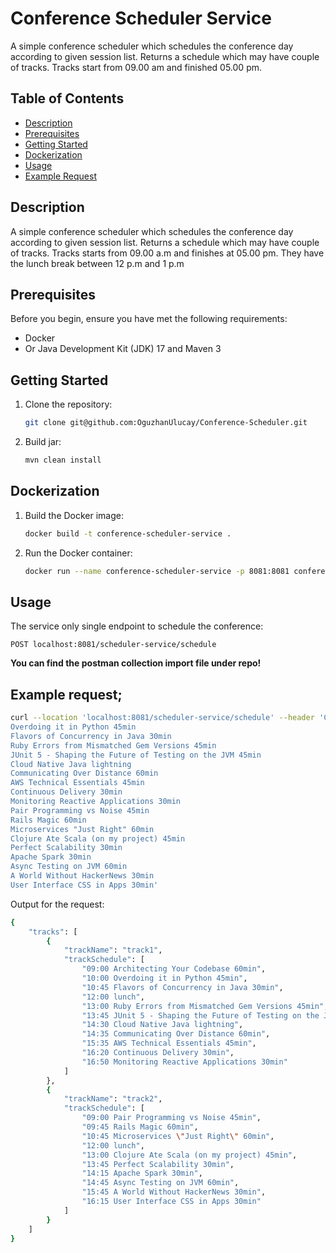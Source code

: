 # Conference Scheduler Service

A simple conference scheduler which schedules the conference day according to given
session list. Returns a schedule which may have couple of tracks. Tracks start from 09.00 am and finished 05.00 pm. 

## Table of Contents

- [Description](#description)
- [Prerequisites](#prerequisites)
- [Getting Started](#getting-started)
- [Dockerization](#dockerization)
- [Usage](#usage)
- [Example Request](#example-request)

## Description

A simple conference scheduler which schedules the conference day according to given
session list. Returns a schedule which may have couple of tracks. Tracks starts from 09.00 a.m and finishes at 05.00 pm.
They have the lunch break between 12 p.m and 1 p.m

## Prerequisites

Before you begin, ensure you have met the following requirements:

- Docker
- Or Java Development Kit (JDK) 17 and Maven 3

## Getting Started

1. Clone the repository:

    ```bash
    git clone git@github.com:OguzhanUlucay/Conference-Scheduler.git
    ```

1. Build jar:

    ```bash
    mvn clean install
    ```
## Dockerization

1. Build the Docker image:

    ```bash
    docker build -t conference-scheduler-service .
    ```

2. Run the Docker container:

    ```bash
    docker run --name conference-scheduler-service -p 8081:8081 conference-scheduler-service
    ```

## Usage

The service only single endpoint to schedule the conference: 

    POST localhost:8081/scheduler-service/schedule

**You can find the postman collection import file under repo!**

## Example request;

```bash
curl --location 'localhost:8081/scheduler-service/schedule' --header 'Content-Type: text/plain' --data 'Architecting Your Codebase 60min
Overdoing it in Python 45min
Flavors of Concurrency in Java 30min
Ruby Errors from Mismatched Gem Versions 45min
JUnit 5 - Shaping the Future of Testing on the JVM 45min
Cloud Native Java lightning
Communicating Over Distance 60min
AWS Technical Essentials 45min
Continuous Delivery 30min
Monitoring Reactive Applications 30min
Pair Programming vs Noise 45min
Rails Magic 60min
Microservices "Just Right" 60min
Clojure Ate Scala (on my project) 45min
Perfect Scalability 30min
Apache Spark 30min
Async Testing on JVM 60min
A World Without HackerNews 30min
User Interface CSS in Apps 30min'
```

Output for the request:
```bash
{
    "tracks": [
        {
            "trackName": "track1",
            "trackSchedule": [
                "09:00 Architecting Your Codebase 60min",
                "10:00 Overdoing it in Python 45min",
                "10:45 Flavors of Concurrency in Java 30min",
                "12:00 lunch",
                "13:00 Ruby Errors from Mismatched Gem Versions 45min",
                "13:45 JUnit 5 - Shaping the Future of Testing on the JVM 45min",
                "14:30 Cloud Native Java lightning",
                "14:35 Communicating Over Distance 60min",
                "15:35 AWS Technical Essentials 45min",
                "16:20 Continuous Delivery 30min",
                "16:50 Monitoring Reactive Applications 30min"
            ]
        },
        {
            "trackName": "track2",
            "trackSchedule": [
                "09:00 Pair Programming vs Noise 45min",
                "09:45 Rails Magic 60min",
                "10:45 Microservices \"Just Right\" 60min",
                "12:00 lunch",
                "13:00 Clojure Ate Scala (on my project) 45min",
                "13:45 Perfect Scalability 30min",
                "14:15 Apache Spark 30min",
                "14:45 Async Testing on JVM 60min",
                "15:45 A World Without HackerNews 30min",
                "16:15 User Interface CSS in Apps 30min"
            ]
        }
    ]
}
```